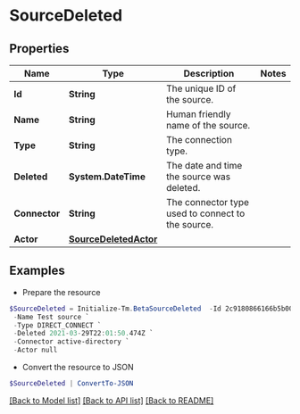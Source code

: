 # SourceDeleted
## Properties

Name | Type | Description | Notes
------------ | ------------- | ------------- | -------------
**Id** | **String** | The unique ID of the source. | 
**Name** | **String** | Human friendly name of the source. | 
**Type** | **String** | The connection type. | 
**Deleted** | **System.DateTime** | The date and time the source was deleted. | 
**Connector** | **String** | The connector type used to connect to the source. | 
**Actor** | [**SourceDeletedActor**](SourceDeletedActor.md) |  | 

## Examples

- Prepare the resource
```powershell
$SourceDeleted = Initialize-Tm.BetaSourceDeleted  -Id 2c9180866166b5b0016167c32ef31a66 `
 -Name Test source `
 -Type DIRECT_CONNECT `
 -Deleted 2021-03-29T22:01:50.474Z `
 -Connector active-directory `
 -Actor null
```

- Convert the resource to JSON
```powershell
$SourceDeleted | ConvertTo-JSON
```

[[Back to Model list]](../README.md#documentation-for-models) [[Back to API list]](../README.md#documentation-for-api-endpoints) [[Back to README]](../README.md)

